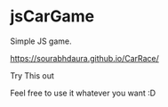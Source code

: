 # jsCarGame
Simple JS game.

https://sourabhdaura.github.io/CarRace/

Try This out

Feel free to use it whatever you want :D
